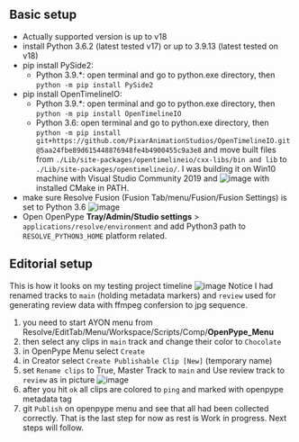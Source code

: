 ## Basic setup

-   Actually supported version is up to v18
-   install Python 3.6.2 (latest tested v17) or up to 3.9.13 (latest tested on v18)
-   pip install PySide2:
    -   Python 3.9.*: open terminal and go to python.exe directory, then `python -m pip install PySide2`
-   pip install OpenTimelineIO:
    -   Python 3.9.*: open terminal and go to python.exe directory, then  `python -m pip install OpenTimelineIO`
    -   Python 3.6: open terminal and go to python.exe directory, then `python -m pip install git+https://github.com/PixarAnimationStudios/OpenTimelineIO.git@5aa24fbe89d615448876948fe4b4900455c9a3e8` and move built files from `./Lib/site-packages/opentimelineio/cxx-libs/bin and lib` to `./Lib/site-packages/opentimelineio/`. I was building it on Win10 machine with Visual Studio Community 2019 and
    ![image](https://user-images.githubusercontent.com/40640033/102792588-ffcb1c80-43a8-11eb-9c6b-bf2114ed578e.png) with installed CMake in PATH.
-   make sure Resolve Fusion (Fusion Tab/menu/Fusion/Fusion Settings) is set to Python 3.6
    ![image](https://user-images.githubusercontent.com/40640033/102631545-280b0f00-414e-11eb-89fc-98ac268d209d.png)
-   Open OpenPype **Tray/Admin/Studio settings** > `applications/resolve/environment` and add Python3 path to `RESOLVE_PYTHON3_HOME` platform related.

## Editorial setup

This is how it looks on my testing project timeline
![image](https://user-images.githubusercontent.com/40640033/102637638-96ec6600-4156-11eb-9656-6e8e3ce4baf8.png)
Notice I had renamed tracks to `main` (holding metadata markers) and `review` used for generating review data with ffmpeg confersion to jpg sequence.

1.  you need to start AYON menu from Resolve/EditTab/Menu/Workspace/Scripts/Comp/**__OpenPype_Menu__**
2.  then select any clips in `main` track and change their color to `Chocolate`
3.  in OpenPype Menu select `Create`
4.  in Creator select `Create Publishable Clip [New]` (temporary name)
5.  set `Rename clips` to True, Master Track to `main` and Use review track to `review` as in picture
    ![image](https://user-images.githubusercontent.com/40640033/102643773-0d419600-4160-11eb-919e-9c2be0aecab8.png)
6.  after you hit `ok` all clips are colored to `ping` and marked with openpype metadata tag
7.  git `Publish` on openpype menu and see that all had been collected correctly. That is the last step for now as rest is Work in progress. Next steps will follow.
